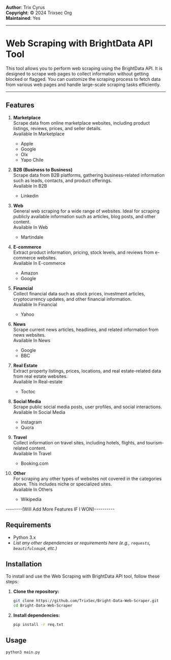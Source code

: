 **Author**: Trix Cyrus  
**Copyright**: © 2024 Trixsec Org  
**Maintained**: Yes

---

# Web Scraping with BrightData API Tool

This tool allows you to perform web scraping using the BrightData API. It is designed to scrape web pages to collect information without getting blocked or flagged. You can customize the scraping process to fetch data from various web pages and handle large-scale scraping tasks efficiently.

---

## Features

1. **Marketplace**  
   Scrape data from online marketplace websites, including product listings, reviews, prices, and seller details.  
   Available In Marketplace
   - Apple
   - Google
   - Olx
   - Yapo Chile

2. **B2B (Business to Business)**  
   Scrape data from B2B platforms, gathering business-related information such as leads, contacts, and product offerings.  
   Available In B2B
   - Linkedin

3. **Web**  
   General web scraping for a wide range of websites. Ideal for scraping publicly available information such as articles, blog posts, and other content.  
   Available In Web
   - Martindale

4. **E-commerce**  
   Extract product information, pricing, stock levels, and reviews from e-commerce websites.  
   Available In E-commerce
   - Amazon
   - Google

5. **Financial**  
   Collect financial data such as stock prices, investment articles, cryptocurrency updates, and other financial information.  
   Available In Financial
   - Yahoo

6. **News**  
   Scrape current news articles, headlines, and related information from news websites.  
   Available In News
   - Google
   - BBC

7. **Real Estate**  
   Extract property listings, prices, locations, and real estate-related data from real estate websites.  
   Available In Real-estate
   - Toctoc

8. **Social Media**  
   Scrape public social media posts, user profiles, and social interactions.  
   Available In Social Media
   - Instagram
   - Quora

9. **Travel**  
   Collect information on travel sites, including hotels, flights, and tourism-related content.  
   Available In Travel
   - Booking.com

10. **Other**  
    For scraping any other types of websites not covered in the categories above. This includes niche or specialized sites.  
    Available In Others
    - Wikipedia

--------(Will Add More Features IF I WON)----------

## Requirements

- Python 3.x
- _List any other dependencies or requirements here (e.g., `requests`, `beautifulsoup4`, etc.)_

## Installation

To install and use the Web Scraping with BrightData API tool, follow these steps:

1. **Clone the repository:**

   ```bash
   git clone https://github.com/TrixSec/Bright-Data-Web-Scraper.git
   cd Bright-Data-Web-Scraper
   ```

2. **Install dependencies:**

   ```bash
   pip install -r req.txt
   ```
## Usage

   ```bash
   python3 main.py
   ```
